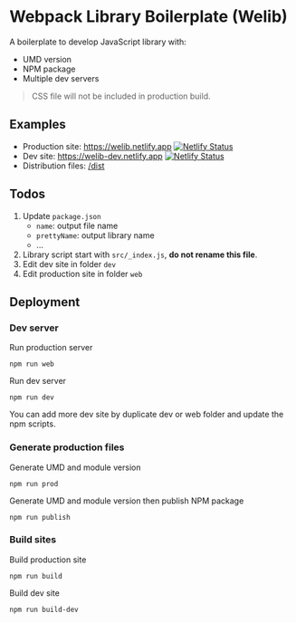# Webpack Library Boilerplate (Welib)

A boilerplate to develop JavaScript library with:

- UMD version
- NPM package
- Multiple dev servers

> CSS file will not be included in production build.

## Examples

- Production
  site: https://welib.netlify.app [![Netlify Status](https://api.netlify.com/api/v1/badges/3dcd8303-517a-4297-b027-98b9adcc7c5c/deploy-status)](https://app.netlify.com/sites/welib/deploys)
- Dev
  site: https://welib-dev.netlify.app [![Netlify Status](https://api.netlify.com/api/v1/badges/9d0e745c-a957-4c34-923f-d74852270174/deploy-status)](https://app.netlify.com/sites/welib-dev/deploys)
- Distribution files: [/dist](https://github.com/phucbm/webpack-library-boilerplate/tree/main/dist)

## Todos

1. Update `package.json`
    - `name`: output file name
    - `prettyName`: output library name
    - ...
2. Library script start with `src/_index.js`, **do not rename this file**.
3. Edit dev site in folder `dev`
4. Edit production site in folder `web`

## Deployment

### Dev server

Run production server

```shell
npm run web
```

Run dev server

```shell
npm run dev
```

You can add more dev site by duplicate dev or web folder and update the npm scripts.

### Generate production files

Generate UMD and module version

```shell
npm run prod
```

Generate UMD and module version then publish NPM package

```shell
npm run publish
```

### Build sites

Build production site

```shell
npm run build
```

Build dev site

```shell
npm run build-dev
```
